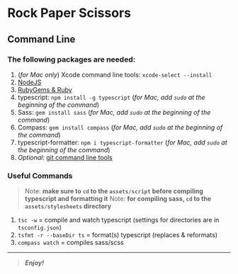 [//]: # (Start README.md file)

Rock Paper Scissors
===================

Command Line
------------

### The following packages are needed:

1. (*for Mac only*) Xcode command line tools: `xcode-select --install`
2. [NodeJS](https://nodejs.org/en/)
3. [RubyGems & Ruby](https://www.ruby-lang.org/en/downloads/)
4. typescript: `npm install -g typescript` (_for Mac, add `sudo` at the beginning of the command_)
5. Sass: `gem install sass` (_for Mac, add `sudo` at the beginning of the command_)
6. Compass: `gem install compass` (_for Mac, add `sudo` at the beginning of the command_)
7. typescript-formatter: `npm i typescript-formatter` (_for Mac, add `sudo` at the beginning of the command_)
8. _Optional_: [git command line tools](https://git-scm.com/downloads/)

### Useful Commands

> Note: **make sure to `cd` to the `assets/script` before compiling typescript and formatting it**
> Note: **for compiling sass, `cd` to the `assets/stylesheets` directory**

1. `tsc -w` = compile and watch typescript (settings for directories are in `tsconfig.json`)
2. `tsfmt -r --baseDir ts` = format(s) typescript (replaces & reformats)
3. `compass watch` = compiles sass/scss
<!-- 3. `sass --watch assets/stylesheets/sass:assets/stylesheets/css` = compile and watch sass and/or scss -->

--------

> **_Enjoy!_**

[//]: # "End README.md file"
